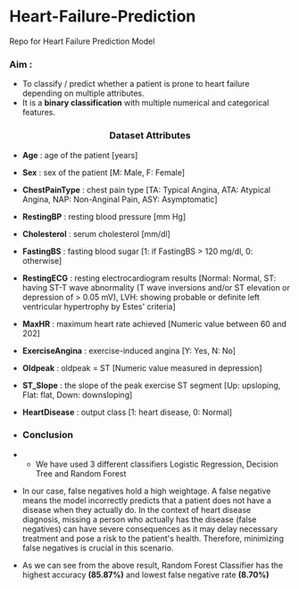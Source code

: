 # Heart-Failure-Prediction
Repo for Heart Failure Prediction Model



### Aim :
- To classify / predict whether a patient is prone to heart failure depending on multiple attributes.
- It is a **binary classification** with multiple numerical and categorical features.

### <center>Dataset Attributes</center>
    
- **Age** : age of the patient [years]
- **Sex** : sex of the patient [M: Male, F: Female]
- **ChestPainType** : chest pain type [TA: Typical Angina, ATA: Atypical Angina, NAP: Non-Anginal Pain, ASY: Asymptomatic]
- **RestingBP** : resting blood pressure [mm Hg]
- **Cholesterol** : serum cholesterol [mm/dl]
- **FastingBS** : fasting blood sugar [1: if FastingBS > 120 mg/dl, 0: otherwise]
- **RestingECG** : resting electrocardiogram results [Normal: Normal, ST: having ST-T wave abnormality (T wave inversions and/or ST elevation or depression of > 0.05 mV), LVH: showing probable or definite left ventricular hypertrophy by Estes' criteria]
- **MaxHR** : maximum heart rate achieved [Numeric value between 60 and 202]
- **ExerciseAngina** : exercise-induced angina [Y: Yes, N: No]
- **Oldpeak** : oldpeak = ST [Numeric value measured in depression]
- **ST_Slope** : the slope of the peak exercise ST segment [Up: upsloping, Flat: flat, Down: downsloping]
- **HeartDisease** : output class [1: heart disease, 0: Normal]

- ### Conclusion
- - We have used 3 different classifiers Logistic Regression, Decision Tree and Random Forest 
- In our case, false negatives hold a high weightage. A false negative means the model incorrectly predicts that a patient does not have a disease when they actually do. In the context of heart disease diagnosis, missing a person who actually has the disease (false negatives) can have severe consequences as it may delay necessary treatment and pose a risk to the patient's health. Therefore, minimizing false negatives is crucial in this scenario.
- As we can see from the above result, Random Forest Classifier has the highest accuracy **(85.87%)** and lowest false negative rate **(8.70%)** 
